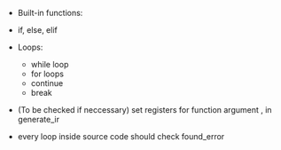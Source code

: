 - Built-in functions:

+ if, else, elif

+ Loops:
    + while loop
    + for loops
    + continue 
    + break


+ (To be checked if neccessary) set registers for function argument , in generate_ir
+ every loop inside source code should check found_error